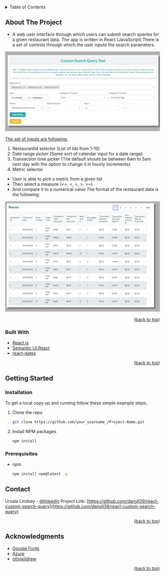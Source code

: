 <div id="top"></div>

<!-- PROJECT LOGO -->
<br />

<!-- TABLE OF CONTENTS -->
<details>
  <summary>Table of Contents</summary>
  <ol>
    <li>
      <a href="#about-the-project">About The Project</a>
      <ul>
        <li><a href="#built-with">Built With</a></li>
      </ul>
    </li>
    <li>
      <a href="#getting-started">Getting Started</a>
      <ul>
        <li><a href="#prerequisites">Prerequisites</a></li>
        <li><a href="#installation">Installation</a></li>
      </ul>
    </li>
    <li><a href="#usage">Usage</a></li>
    <li><a href="#roadmap">Roadmap</a></li>
    <li><a href="#contributing">Contributing</a></li>
    <li><a href="#license">License</a></li>
    <li><a href="#contact">Contact</a></li>
    <li><a href="#acknowledgments">Acknowledgments</a></li>
  </ol>
</details>




<!-- ABOUT THE PROJECT -->
## About The Project
* A web user interface through which users can submit search queries for a given restaurant data. The app is written in React (JavaScript).There is a set of controls through which the user inputs the search parameters.

![](searchQuery.png)

<u> The set of inputs are following: </u>
1.  RestaurantId selector (List of Ids from 1-10)
2.  Date range picker (Some sort of calendar input for a date range)
3.  Transaction time picker (The default should be between 6am to 5am next day with the option to change it in hourly increments)
4.  Metric selector
-  User is able to pick a metric from a given list
-  Then select a measure (<=, <, =, >, >=)
-  And compare it to a numerical value
The format of the restaurant data is the following:

![](results.png)


<p align="right">(<a href="#top">back to top</a>)</p>


### Built With


* [React.js](https://reactjs.org/)
* [Semantic UI React](https://react.semantic-ui.com/)
* [react-dates](https://www.npmjs.com/package/react-dates)


<p align="right">(<a href="#top">back to top</a>)</p>



<!-- GETTING STARTED -->
## Getting Started

### Installation
To get a local copy up and running follow these simple example steps.
1. Clone the repo
   ```sh
   git clone https://github.com/your_username_/Project-Name.git
   ```
2. Install NPM packages
   ```sh
   npm install
   ```

### Prerequisites


* npm
  ```sh
  npm install npm@latest -g
  ```


## Contact

Ursala Lindsey - [@linkedIn](https://www.linkedin.com/in/ursala-lindsey) 
Project Link: [https://github.com/danyll39/react-custom-search-query](https://github.com/danyll39/react-custom-search-query)

<p align="right">(<a href="#top">back to top</a>)</p>



<!-- ACKNOWLEDGMENTS -->
## Acknowledgments


* [Google Fonts](https://fonts.google.com/)
* [Azure](https://azure.microsoft.com/en-us/)
* [othneildrew](https://github.com/othneildrew/Best-README-Template)


<p align="right">(<a href="#top">back to top</a>)</p>



